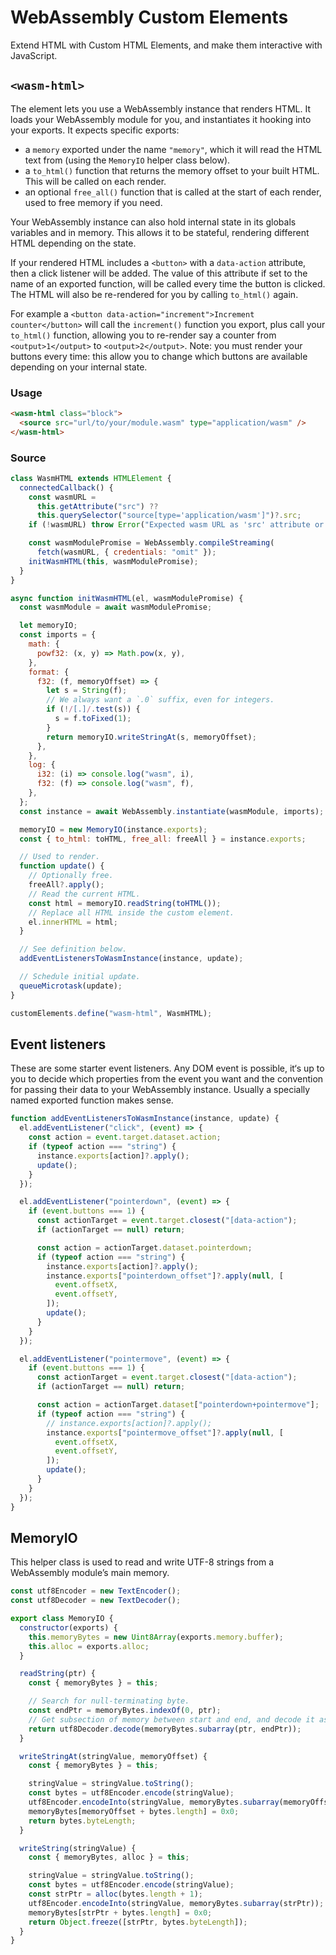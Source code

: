 # WebAssembly Custom Elements

Extend HTML with Custom HTML Elements, and make them interactive with JavaScript.

## `<wasm-html>`

The element lets you use a WebAssembly instance that renders HTML. It loads your WebAssembly module for you, and instantiates it hooking into your exports. It expects specific exports:

- a `memory` exported under the name `"memory"`, which it will read the HTML text from (using the `MemoryIO` helper class below).
- a `to_html()` function that returns the memory offset to your built HTML. This will be called on each render.
- an optional `free_all()` function that is called at the start of each render, used to free memory if you need.

Your WebAssembly instance can also hold internal state in its globals variables and in memory. This allows it to be stateful, rendering different HTML depending on the state.

If your rendered HTML includes a `<button>` with a `data-action` attribute, then a click listener will be added. The value of this attribute if set to the name of an exported function, will be called every time the button is clicked. The HTML will also be re-rendered for you by calling `to_html()` again.

For example a `<button data-action="increment">Increment counter</button>` will call the `increment()` function you export, plus call your `to_html()` function, allowing you to re-render say a counter from `<output>1</output>` to `<output>2</output>`. Note: you must render your buttons every time: this allow you to change which buttons are available depending on your internal state.

### Usage

```html
<wasm-html class="block">
  <source src="url/to/your/module.wasm" type="application/wasm" />
</wasm-html>
```

### Source

```js
class WasmHTML extends HTMLElement {
  connectedCallback() {
    const wasmURL =
      this.getAttribute("src") ??
      this.querySelector("source[type='application/wasm']")?.src;
    if (!wasmURL) throw Error("Expected wasm URL as 'src' attribute or child <source>");

    const wasmModulePromise = WebAssembly.compileStreaming(
      fetch(wasmURL, { credentials: "omit" });
    initWasmHTML(this, wasmModulePromise);
  }
}

async function initWasmHTML(el, wasmModulePromise) {
  const wasmModule = await wasmModulePromise;

  let memoryIO;
  const imports = {
    math: {
      powf32: (x, y) => Math.pow(x, y),
    },
    format: {
      f32: (f, memoryOffset) => {
        let s = String(f);
        // We always want a `.0` suffix, even for integers.
        if (!/[.]/.test(s)) {
          s = f.toFixed(1);
        }
        return memoryIO.writeStringAt(s, memoryOffset);
      },
    },
    log: {
      i32: (i) => console.log("wasm", i),
      f32: (f) => console.log("wasm", f),
    },
  };
  const instance = await WebAssembly.instantiate(wasmModule, imports);

  memoryIO = new MemoryIO(instance.exports);
  const { to_html: toHTML, free_all: freeAll } = instance.exports;

  // Used to render.
  function update() {
    // Optionally free.
    freeAll?.apply();
    // Read the current HTML.
    const html = memoryIO.readString(toHTML());
    // Replace all HTML inside the custom element.
    el.innerHTML = html;
  }

  // See definition below.
  addEventListenersToWasmInstance(instance, update);

  // Schedule initial update.
  queueMicrotask(update);
}

customElements.define("wasm-html", WasmHTML);
```

## Event listeners

These are some starter event listeners. Any DOM event is possible, it‘s up to you to decide which properties from the event you want and the convention for passing their data to your WebAssembly instance. Usually a specially named exported function makes sense.

```js
function addEventListenersToWasmInstance(instance, update) {
  el.addEventListener("click", (event) => {
    const action = event.target.dataset.action;
    if (typeof action === "string") {
      instance.exports[action]?.apply();
      update();
    }
  });

  el.addEventListener("pointerdown", (event) => {
    if (event.buttons === 1) {
      const actionTarget = event.target.closest("[data-action");
      if (actionTarget == null) return;

      const action = actionTarget.dataset.pointerdown;
      if (typeof action === "string") {
        instance.exports[action]?.apply();
        instance.exports["pointerdown_offset"]?.apply(null, [
          event.offsetX,
          event.offsetY,
        ]);
        update();
      }
    }
  });

  el.addEventListener("pointermove", (event) => {
    if (event.buttons === 1) {
      const actionTarget = event.target.closest("[data-action");
      if (actionTarget == null) return;

      const action = actionTarget.dataset["pointerdown+pointermove"];
      if (typeof action === "string") {
        // instance.exports[action]?.apply();
        instance.exports["pointermove_offset"]?.apply(null, [
          event.offsetX,
          event.offsetY,
        ]);
        update();
      }
    }
  });
}
```

## MemoryIO

This helper class is used to read and write UTF-8 strings from a WebAssembly module’s main memory.

```js
const utf8Encoder = new TextEncoder();
const utf8Decoder = new TextDecoder();

export class MemoryIO {
  constructor(exports) {
    this.memoryBytes = new Uint8Array(exports.memory.buffer);
    this.alloc = exports.alloc;
  }

  readString(ptr) {
    const { memoryBytes } = this;

    // Search for null-terminating byte.
    const endPtr = memoryBytes.indexOf(0, ptr);
    // Get subsection of memory between start and end, and decode it as UTF-8.
    return utf8Decoder.decode(memoryBytes.subarray(ptr, endPtr));
  }

  writeStringAt(stringValue, memoryOffset) {
    const { memoryBytes } = this;

    stringValue = stringValue.toString();
    const bytes = utf8Encoder.encode(stringValue);
    utf8Encoder.encodeInto(stringValue, memoryBytes.subarray(memoryOffset));
    memoryBytes[memoryOffset + bytes.length] = 0x0;
    return bytes.byteLength;
  }

  writeString(stringValue) {
    const { memoryBytes, alloc } = this;

    stringValue = stringValue.toString();
    const bytes = utf8Encoder.encode(stringValue);
    const strPtr = alloc(bytes.length + 1);
    utf8Encoder.encodeInto(stringValue, memoryBytes.subarray(strPtr));
    memoryBytes[strPtr + bytes.length] = 0x0;
    return Object.freeze([strPtr, bytes.byteLength]);
  }
}
```
